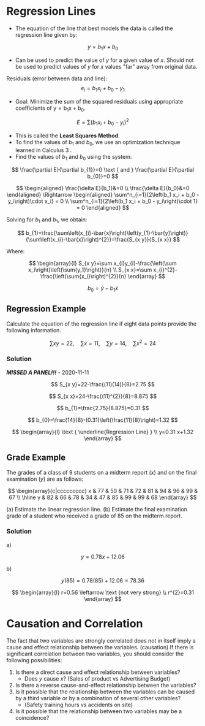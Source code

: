 # Regression Lines

* The equation of the line that best models the data is called the regression line given by:

$$y=b_{1} x+b_{0}$$

* Can be used to predict the value of $y$ for a given value of $x$. Should not be used to predict values of $y$ for $x$ values "far" away from original data.

Residuals (error between data and line):
$$
e_{i}=b_{1} x_{i}+b_{0}-y_{1}
$$

* Goal: Minimize the sum of the squared residuals using appropriate coefficients of $\mathrm{y}=\mathrm{b}_{1} \mathrm{x}+\mathrm{b}_{0}$.

$$
E=\sum\left(b_{1} x_{i}+b_{0}-y_{i}\right)^{2}
$$

* This is called the **Least Squares Method**.
* To find the values of $b_{1}$ and $b_{0}$, we use an optimization technique learned in Calculus 3 .
* Find the values of $b_1$ and $b_0$ using the system:

$$
\frac{\partial E}{\partial b_{1}}=0 \text { and } \frac{\partial E}{\partial b_{0}}=0
$$

$$
\begin{aligned}
\frac{\delta E}{b_1}&=0 \\
\frac{\delta E}{b_0}&=0
\end{aligned}
\Rightarrow
\begin{aligned}
\sum^n_{i=1}{2\left(b_1 x_i + b_0 - y_i\right)\cdot x_i} = 0 \\
\sum^n_{i=1}{2\left(b_1 x_i + b_0 - y_i\right)\cdot 1} = 0 
\end{aligned}
$$

Solving for $b_1$ and $b_1$, we obtain:

$$
b_{1}=\frac{\sum\left(x_{i}-\bar{x}\right)\left(y_{1}-\bar{y}\right)}{\sum\left(x_{i}-\bar{x}\right)^{2}}=\frac{S_{x y}}{S_{x x}}
$$

Where:

$$
\begin{array}{l}
S_{x y}=\sum x_{i}y_{i}-\frac{\left(\sum x_i\right)\left(\sum{y_1}\right)}{n} \\
S_{x x}=\sum x_{i}^{2}-\frac{\left(\sum{x_i}\right)^{2}}{n}
\end{array}
$$

$$
b_0=\bar{y}-b_1 \bar{x}
$$

## Regression Example

Calculate the equation of the regression line if eight data points provide the following information.

$$
\sum {xy}=22, \quad \sum {x} =11, \quad \sum {y} =14, \quad \sum x^{2}=24
$$

### Solution

***MISSED A PANEL!!!*** - 2020-11-11

$$
S_{x y}=22-\frac{(11)(14)}{8}=2.75
$$

$$
S_{x x}=24-\frac{(11)^{2}}{8}=8.875
$$

$$
b_{1}=\frac{2.75}{8.875}=0.31
$$

$$
b_{0}=\frac{14}{8}-(0.31)\left(\frac{11}{8}\right)=1.32
$$

$$
\begin{array}{l}
\text { \underline{Regression Line} } \\
y=0.31 x+1.32
\end{array}
$$

## Grade Example

The grades of a class of 9 students on a midterm report ($x$) and on the final examination ($y$) are as follows:

$$
\begin{array}{c|ccccccccc}
x & 77 & 50 & 71 & 72 & 81 & 94 & 96 & 99 & 67 \\
\hline y & 82 & 66 & 78 & 34 & 47 & 85 & 99 & 99 & 68
\end{array}
$$

(a) Estimate the linear regression line.
(b) Estimate the final examination grade of a student who received a grade of 85 on the midterm report.

### Solution

a) 

$$
y=0.78 x+12.06
$$

b)

$$
y(85)=0.78(85)+12.06=78.36
$$

$$
\begin{array}{l}
r=0.56 \leftarrow \text {not very strong} \\
r^{2}=0.31
\end{array}
$$

# Causation and Correlation

The fact that two variables are strongly correlated does not in itself imply a cause and effect relationship between the variables. (causation) If there is significant correlation between two variables, you should consider the following possibilities:

1. Is there a direct cause and effect relationship between variables?
    - Does $y$ cause $x$? (Sales of product vs Advertising Budget)
2. Is there a reverse cause-and-effect relationship between the variables?
3. Is it possible that the relationship between the variables can be caused by a third variable or by a combination of several other variables?
    - (Safety training hours vs accidents on site)
4. Is it possible that the relationship between two variables may be a coincidence?

